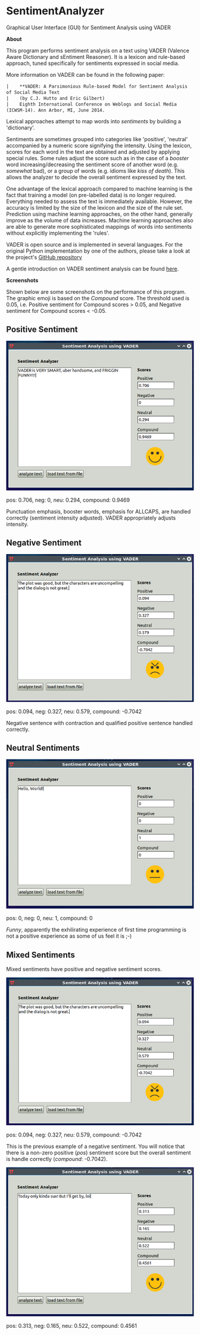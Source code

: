 # SentimentAnalyzer

Graphical User Interface (GUI) for Sentiment Analysis using VADER

**About**

This program performs sentiment analysis on a text using VADER (Valence Aware Dictionary and sEntiment Reasoner). It is a lexicon and rule-based approach, tuned specifically for sentiments expressed in social media.

More information on VADER can be found in the following paper:

	|    **VADER: A Parsimonious Rule-based Model for Sentiment Analysis of Social Media Text
	|    (by C.J. Hutto and Eric Gilbert)
	|    Eighth International Conference on Weblogs and Social Media (ICWSM-14). Ann Arbor, MI, June 2014.

Lexical approaches attempt to map words into *sentiments* by building a 'dictionary'.

Sentiments are sometimes grouped into categories like 'positive', 'neutral' accompanied by a numeric score signifying the intensity. Using the lexicon, scores for each word in the text are obtained and adjusted by applying special rules. Some rules adjust the score such as in the case of a *booster* word increasing/decreasing the sentiment score of another word (e.g. *somewhat* bad), or a group of words (e.g. idioms like *kiss of death*). This allows the analyzer to decide the overall sentiment expressed by the text.

One advantage of the lexical approach compared to machine learning is the fact that training a model (on pre-labelled data) is no longer required. Everything needed to assess the text is immediately available. However, the accuracy is limited by the size of the lexicon and the size of the rule set. Prediction using machine learning approaches, on the other hand, generally improve as the volume of data increases. Machine learning approaches also are able to generate more sophisticated mappings of words into sentiments without explicitly implementing the 'rules'.

VADER is open source and is implemented in several languages. For the original Python implementation by one of the authors, please take a look at the project's [GitHub repository](https://github.com/cjhutto/vaderSentiment)

A gentle introduction on VADER sentiment analysis can be found [here](http://datameetsmedia.com/vader-sentiment-analysis-explained/).

**Screenshots**

Shown below are some screenshots on the performance of this program. The graphic emoji is based on the *Compound* score. The threshold used is 0.05, i.e. Positive sentiment for Compound scores > 0.05, and Negative sentiment for Compound scores < -0.05. 

## Positive Sentiment

![Positive Sentiment](/Screenshots/PositiveSentiment.png)

pos: 0.706, neg: 0, neu: 0.294, compound: 0.9469

Punctuation emphasis, booster words, emphasis for ALLCAPS, are handled correctly (sentiment intensity adjusted). VADER appropriately adjusts intensity.

## Negative Sentiment

![Negative Sentiment](/Screenshots/NegativeSentiment.png)

pos: 0.094, neg: 0.327, neu: 0.579, compound: -0.7042

Negative sentence with contraction and qualified positive sentence handled correctly.

## Neutral Sentiments

![Neutral Sentiment](/Screenshots/NeutralSentiment.png)

pos: 0, neg: 0, neu: 1, compound: 0

*Funny*, apparently the exhilirating experience of first time programming is not a positive experience as some of us feel it is ;-)

## Mixed Sentiments

Mixed sentiments have positive and negative sentiment scores.

![Mixed Sentiment 1](/Screenshots/MixedSentiment1.png)

pos: 0.094, neg: 0.327, neu: 0.579, compound: -0.7042

This is the previous example of a negative sentiment. You will notice that there is a non-zero positive (*pos*) sentiment score but the overall sentiment is handle correctly (*compound*: -0.7042).

![Mixed Sentiment 2](/Screenshots/MixedSentiment2.png)

pos: 0.313, neg: 0.165, neu: 0.522, compound: 0.4561

